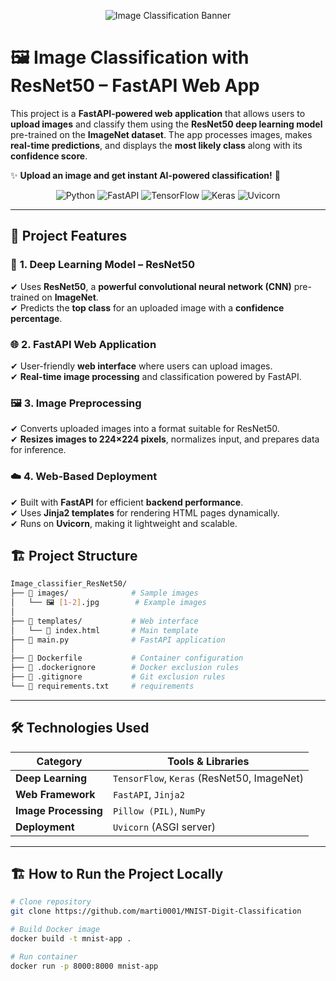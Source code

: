 <p align="center">
  <img src="https://source.unsplash.com/1200x300/?artificial,intelligence,technology" alt="Image Classification Banner" />
</p>

# 🖼️ Image Classification with ResNet50 – FastAPI Web App

This project is a **FastAPI-powered web application** that allows users to **upload images** and classify them using the **ResNet50 deep learning model** pre-trained on the **ImageNet dataset**. The app processes images, makes **real-time predictions**, and displays the **most likely class** along with its **confidence score**.  

✨ **Upload an image and get instant AI-powered classification!** 🚀  

<p align="center">
  <img src="https://img.shields.io/badge/Python-3776AB?style=for-the-badge&logo=python&logoColor=white" alt="Python"/>
  <img src="https://img.shields.io/badge/FastAPI-009688?style=for-the-badge&logo=fastapi&logoColor=white" alt="FastAPI"/>
  <img src="https://img.shields.io/badge/TensorFlow-FF6F00?style=for-the-badge&logo=tensorflow&logoColor=white" alt="TensorFlow"/>
  <img src="https://img.shields.io/badge/Keras-D00000?style=for-the-badge&logo=keras&logoColor=white" alt="Keras"/>
  <img src="https://img.shields.io/badge/Uvicorn-FFD43B?style=for-the-badge&logo=python&logoColor=black" alt="Uvicorn"/>
</p>

---

## 🚀 Project Features

### 🧠 **1. Deep Learning Model – ResNet50**
✔ Uses **ResNet50**, a **powerful convolutional neural network (CNN)** pre-trained on **ImageNet**.  
✔ Predicts the **top class** for an uploaded image with a **confidence percentage**.  

### 🌐 **2. FastAPI Web Application**
✔ User-friendly **web interface** where users can upload images.  
✔ **Real-time image processing** and classification powered by FastAPI.  

### 🖼️ **3. Image Preprocessing**
✔ Converts uploaded images into a format suitable for ResNet50.  
✔ **Resizes images to 224×224 pixels**, normalizes input, and prepares data for inference.  

### ☁️ **4. Web-Based Deployment**
✔ Built with **FastAPI** for efficient **backend performance**.  
✔ Uses **Jinja2 templates** for rendering HTML pages dynamically.  
✔ Runs on **Uvicorn**, making it lightweight and scalable.  


## 🏗️ Project Structure

```bash
Image_classifier_ResNet50/
├── 📁 images/              # Sample images 
│   └── 🖼️ [1-2].jpg        # Example images
│
├── 📁 templates/           # Web interface
│   └── 🎨 index.html       # Main template
├── 🐍 main.py              # FastAPI application
│
├── 🐳 Dockerfile           # Container configuration
├── 📛 .dockerignore        # Docker exclusion rules
├── 📛 .gitignore           # Git exclusion rules
└── 📜 requirements.txt     # requirements
```
---

## 🛠️ Technologies Used

| Category            | Tools & Libraries |
|--------------------|------------------|
| **Deep Learning** | `TensorFlow`, `Keras` (ResNet50, ImageNet) |
| **Web Framework** | `FastAPI`, `Jinja2` |
| **Image Processing** | `Pillow (PIL)`, `NumPy` |
| **Deployment** | `Uvicorn` (ASGI server) |

---

## 🏗️ How to Run the Project Locally  

```bash
# Clone repository
git clone https://github.com/marti0001/MNIST-Digit-Classification

# Build Docker image
docker build -t mnist-app .

# Run container
docker run -p 8000:8000 mnist-app
```
